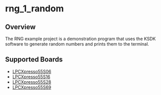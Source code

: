 # rng_1_random

## Overview

The RNG example project is a demonstration program that uses the KSDK software to generate random numbers
and prints them to the terminal.

## Supported Boards
- [LPCXpresso55S06](../../../_boards/lpcxpresso55s06/driver_examples/rng/random/example_board_readme.md)
- [LPCXpresso55S16](../../../_boards/lpcxpresso55s16/driver_examples/rng/random/example_board_readme.md)
- [LPCXpresso55S28](../../../_boards/lpcxpresso55s28/driver_examples/rng/random/example_board_readme.md)
- [LPCXpresso55S69](../../../_boards/lpcxpresso55s69/driver_examples/rng/random/example_board_readme.md)
